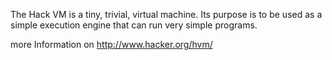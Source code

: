 The Hack VM is a tiny, trivial, virtual machine.
Its purpose is to be used as a simple execution engine that can run very simple programs.

more Information on <a href="http://www.hacker.org/hvm/">http://www.hacker.org/hvm/</a>
